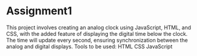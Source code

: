 # Assignment1
This project involves creating an analog clock using JavaScript, HTML, and CSS, with the added feature of displaying the digital time below the clock. The time will update every second, ensuring synchronization between the analog and digital displays. Tools to be used: HTML CSS JavaScript
